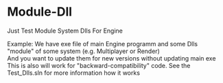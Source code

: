 # Module-Dll
 Just Test Module System Dlls For Engine
 
 Example: We have exe file of main Engine programm and some Dlls "module" of some system (e.g. Multiplayer or Render)\
 And you want to update them for new versions without updating main exe\
 This is also will work for "backward-compatibility" code. See the Test_Dlls.sln for more information how it works